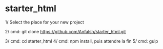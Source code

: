 # starter_html

1/ Select the place for your new project


2/ cmd: git clone https://github.com/Anfalsh/starter_html.git


3/ cmd: cd starter_html
4/ cmd: npm install, puis attendre la fin
5/ cmd: gulp
